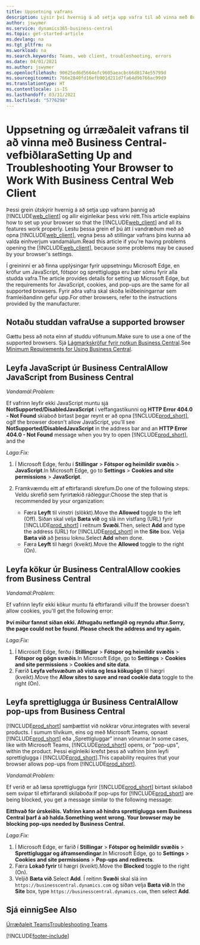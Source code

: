 ```yaml
---
title: Uppsetning vafrans
description: Lýsir því hvernig á að setja upp vafra til að vinna með Business Central og sasmþættum vörum.
author: jswymer
ms.service: dynamics365-business-central
ms.topic: get-started-article
ms.devlang: na
ms.tgt_pltfrm: na
ms.workload: na
ms.search.keywords: Teams, web client, troubleshooting, errors
ms.date: 04/01/2021
ms.author: jswymer
ms.openlocfilehash: 90625ed6d5664efc9605aeacbc66d8174e55799d
ms.sourcegitcommit: 766e2840fd16efb901d211d7fa64d96766ac99d9
ms.translationtype: HT
ms.contentlocale: is-IS
ms.lasthandoff: 03/31/2021
ms.locfileid: "5776298"
---
```

# <a name="setting-up-and-troubleshooting-your-browser-to-work-with-business-central-web-client"></a><span data-ttu-id="81b2a-103">Uppsetning og úrræðaleit vafrans til að vinna með Business Central-vefbiðlara</span><span class="sxs-lookup"><span data-stu-id="81b2a-103">Setting Up and Troubleshooting Your Browser to Work With Business Central Web Client</span></span>

<span data-ttu-id="81b2a-104">Þessi grein útskýrir hvernig á að setja upp vafrann þannig að [!INCLUDE[web_client](includes/web_client.md)] og allir eiginleikar þess virki rétt.</span><span class="sxs-lookup"><span data-stu-id="81b2a-104">This article explains how to set up your browser so that the [!INCLUDE[web_client](includes/web_client.md)] and all its features work properly.</span></span> <span data-ttu-id="81b2a-105">Lestu þessa grein ef þú átt í vandræðum með að opna [!INCLUDE[web_client](includes/web_client.md)], vegna þess að stillingar vafrans þíns kunna að valda einhverjum vandamálum.</span><span class="sxs-lookup"><span data-stu-id="81b2a-105">Read this article if you're having problems opening the [!INCLUDE[web_client](includes/web_client.md)], because some problems may be caused by your browser's settings.</span></span>

<span data-ttu-id="81b2a-106">Í greininni er að finna upplýsingar fyrir uppsetningu Microsoft Edge, en kröfur um JavaScript, fótspor og sprettiglugga eru þær sömu fyrir alla studda vafra.</span><span class="sxs-lookup"><span data-stu-id="81b2a-106">The article provides details for setting up Microsoft Edge, but the requirements for JavaScript, cookies, and pop-ups are the same for all supported browsers.</span></span> <span data-ttu-id="81b2a-107">Fyrir aðra vafra skal skoða leiðbeiningarnar sem framleiðandinn gefur upp.</span><span class="sxs-lookup"><span data-stu-id="81b2a-107">For other browsers, refer to the instructions provided by the manufacturer.</span></span>  

## <a name="use-a-supported-browser"></a><span data-ttu-id="81b2a-108">Notaðu studdan vafra</span><span class="sxs-lookup"><span data-stu-id="81b2a-108">Use a supported browser</span></span>

<span data-ttu-id="81b2a-109">Gættu þess að nota einn af studdu vöfrunum.</span><span class="sxs-lookup"><span data-stu-id="81b2a-109">Make sure to use a one of the supported browsers.</span></span> <span data-ttu-id="81b2a-110">Sjá [Lágmarkskröfur fyrir notkun Business Central](product-requirements.md#browsers).</span><span class="sxs-lookup"><span data-stu-id="81b2a-110">See [Minimum Requirements for Using Business Central](product-requirements.md#browsers).</span></span>  

## <a name="allow-javascript-from-business-central"></a><span data-ttu-id="81b2a-111">Leyfa JavaScript úr Business Central</span><span class="sxs-lookup"><span data-stu-id="81b2a-111">Allow JavaScript from Business Central</span></span>

<span data-ttu-id="81b2a-112">*Vandamál:*</span><span class="sxs-lookup"><span data-stu-id="81b2a-112">*Problem:*</span></span>

<span data-ttu-id="81b2a-113">Ef vafrinn leyfir ekki JavaScript muntu sjá **NotSupported/DisabledJavaScript** í veffangastikunni og **HTTP Error 404.0 - Not Found** skiaboð birtast þegar reynt er að opna [!INCLUDE[prod_short](includes/prod_short.md)], og</span><span class="sxs-lookup"><span data-stu-id="81b2a-113">If the browser doesn't allow JavaScript, you'll see **NotSupported/DisabledJavaScript** in the address bar and an **HTTP Error 404.0 - Not Found** message when you try to open [!INCLUDE[prod_short](includes/prod_short.md)], and the</span></span> 

<!-- http://localhost:8080/NotSupported/DisabledJavaScript HTTP Error 404.0 - Not Found
The resource you are looking for has been removed, had its name changed, or is temporarily unavailable. -->

<span data-ttu-id="81b2a-114">*Laga:*</span><span class="sxs-lookup"><span data-stu-id="81b2a-114">*Fix:*</span></span>

1. <span data-ttu-id="81b2a-115">Í Microsoft Edge, ferðu í **Stillingar** > **Fótspor og heimildir svæðis** > **JavaScript**.</span><span class="sxs-lookup"><span data-stu-id="81b2a-115">In Microsoft Edge, go to **Settings** > **Cookies and site permissions** > **JavaScript**.</span></span>
2. <span data-ttu-id="81b2a-116">Framkvæmdu eitt af eftirfarandi skrefum.</span><span class="sxs-lookup"><span data-stu-id="81b2a-116">Do one of the following steps.</span></span> <span data-ttu-id="81b2a-117">Veldu skrefið sem fyrirtækið ráðleggur:</span><span class="sxs-lookup"><span data-stu-id="81b2a-117">Choose the step that is recommended by your organization:</span></span>

    - <span data-ttu-id="81b2a-118">Færa **Leyft** til vinstri (slökkt).</span><span class="sxs-lookup"><span data-stu-id="81b2a-118">Move the **Allowed** toggle to the left (Off).</span></span> <span data-ttu-id="81b2a-119">Síðan skal velja **Bæta við** og slá inn vistfang (URL) fyrir [!INCLUDE[prod_short](includes/prod_short.md)] í reitnum **Svæði**.</span><span class="sxs-lookup"><span data-stu-id="81b2a-119">Then, select **Add** and type the address (URL) for [!INCLUDE[prod_short](includes/prod_short.md)] in the **Site** box.</span></span> <span data-ttu-id="81b2a-120">Velja **Bæta við** að þessu loknu.</span><span class="sxs-lookup"><span data-stu-id="81b2a-120">Select **Add** when done.</span></span>
    - <span data-ttu-id="81b2a-121">Færa **Leyft** til hægri (kveikt).</span><span class="sxs-lookup"><span data-stu-id="81b2a-121">Move the **Allowed** toggle to the right (On).</span></span>

## <a name="allow-cookies-from-business-central"></a><span data-ttu-id="81b2a-122">Leyfa kökur úr Business Central</span><span class="sxs-lookup"><span data-stu-id="81b2a-122">Allow cookies from Business Central</span></span>

<span data-ttu-id="81b2a-123">*Vandamál:*</span><span class="sxs-lookup"><span data-stu-id="81b2a-123">*Problem:*</span></span>

<span data-ttu-id="81b2a-124">Ef vafrinn leyfir ekki kökur muntu fá eftirfarandi villu:</span><span class="sxs-lookup"><span data-stu-id="81b2a-124">If the browser doesn't allow cookies, you'll get the following error:</span></span>

<span data-ttu-id="81b2a-125">**Því miður fannst síðan ekki. Athugaðu netfangið og reyndu aftur.**</span><span class="sxs-lookup"><span data-stu-id="81b2a-125">**Sorry, the page could not be found. Please check the address and try again.**</span></span> 

<span data-ttu-id="81b2a-126">*Laga:*</span><span class="sxs-lookup"><span data-stu-id="81b2a-126">*Fix:*</span></span>

1. <span data-ttu-id="81b2a-127">Í Microsoft Edge, ferðu í **Stillingar** > **Fótspor og heimildir svæðis** > **Fótspor og gögn svæðis**.</span><span class="sxs-lookup"><span data-stu-id="81b2a-127">In Microsoft Edge, go to **Settings** > **Cookies and site permissions** > **Cookies and site data**.</span></span>
2. <span data-ttu-id="81b2a-128">Færið **Leyfa vefsvæðum að vista og lesa kökugögn** til hægri (kveikt).</span><span class="sxs-lookup"><span data-stu-id="81b2a-128">Move the **Allow sites to save and read cookie data** toggle to the right (On).</span></span>  

## <a name="allow-pop-ups-from-business-central"></a><a name="popup"></a><span data-ttu-id="81b2a-129">Leyfa sprettiglugga úr Business Central</span><span class="sxs-lookup"><span data-stu-id="81b2a-129">Allow pop-ups from Business Central</span></span>

[!INCLUDE[prod_short](includes/prod_short.md)] <span data-ttu-id="81b2a-130">samþættist við nokkrar vörur.</span><span class="sxs-lookup"><span data-stu-id="81b2a-130">integrates with several products.</span></span> <span data-ttu-id="81b2a-131">Í sumum tilvikum, eins og með Microsoft Teams, opnast [!INCLUDE[prod_short](includes/prod_short.md)] eða „Sprettigluggar“ innan vörunnar.</span><span class="sxs-lookup"><span data-stu-id="81b2a-131">In some cases, like with Microsoft Teams, [!INCLUDE[prod_short](includes/prod_short.md)] opens, or "pop-ups", within the product.</span></span> <span data-ttu-id="81b2a-132">Þessi eiginleiki krefst þess að vafrinn þinn leyfi sprettiglugga í [!INCLUDE[prod_short](includes/prod_short.md)].</span><span class="sxs-lookup"><span data-stu-id="81b2a-132">This capability requires that your browser allows pop-ups from [!INCLUDE[prod_short](includes/prod_short.md)].</span></span>

<span data-ttu-id="81b2a-133">*Vandamál:*</span><span class="sxs-lookup"><span data-stu-id="81b2a-133">*Problem:*</span></span>

<span data-ttu-id="81b2a-134">Ef verið er að læsa sprettiglugga fyrir [!INCLUDE[prod_short](includes/prod_short.md)] birtast skilaboð sem svipar til eftirfarandi skilaboða:</span><span class="sxs-lookup"><span data-stu-id="81b2a-134">If pop-ups for [!INCLUDE[prod_short](includes/prod_short.md)] are being blocked, you get a message similar to the following message:</span></span>

<span data-ttu-id="81b2a-135">**Eitthvað fór úrskeiðis. Vafrinn kann að hindra sprettiglugga sem Business Central þarf á að halda.**</span><span class="sxs-lookup"><span data-stu-id="81b2a-135">**Something went wrong. Your browser may be blocking pop-ups needed by Business Central.**</span></span>

<!--
Something went wrong
Your browser may be blocking pop-ups needed by Business Central.

Change your browser settings to allow pop-ups or allow this for trusted domains, then try again.
If these settings are managed for your organization, you should contact your administrator for assistance.

Try again
-->
<span data-ttu-id="81b2a-136">*Laga:*</span><span class="sxs-lookup"><span data-stu-id="81b2a-136">*Fix:*</span></span>

1. <span data-ttu-id="81b2a-137">Í Microsoft Edge, er farið í **Stillingar** > **Fótspor og heimildir svæðis** > **Sprettigluggar og áframsendingar**.</span><span class="sxs-lookup"><span data-stu-id="81b2a-137">In Microsoft Edge, go to **Settings** > **Cookies and site permissions** > **Pop-ups and redirects**.</span></span>
2. <span data-ttu-id="81b2a-138">Færa **Lokað fyrir** til hægri (kveikt).</span><span class="sxs-lookup"><span data-stu-id="81b2a-138">Move the **Blocked** toggle to the right (On).</span></span>
3. <span data-ttu-id="81b2a-139">Veljið **Bæta við**.</span><span class="sxs-lookup"><span data-stu-id="81b2a-139">Select **Add**.</span></span> <span data-ttu-id="81b2a-140">Í reitinn **Svæði** skal slá inn `https://businesscentral.dynamics.com` og síðan velja **Bæta við**.</span><span class="sxs-lookup"><span data-stu-id="81b2a-140">In the **Site** box, type `https://businesscentral.dynamics.com`, then select **Add**.</span></span>

## <a name="see-also"></a><span data-ttu-id="81b2a-141">Sjá einnig</span><span class="sxs-lookup"><span data-stu-id="81b2a-141">See Also</span></span>

[<span data-ttu-id="81b2a-142">Úrræðaleit Teams</span><span class="sxs-lookup"><span data-stu-id="81b2a-142">Troubleshooting Teams</span></span>](admin-teams-troubleshooting.md)  

[!INCLUDE[footer-include](includes/footer-banner.md)]